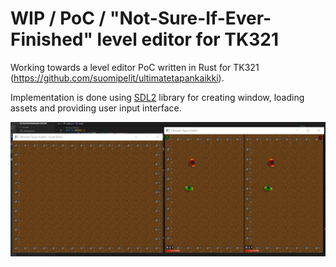# WIP / PoC / "Not-Sure-If-Ever-Finished" level editor for TK321

Working towards a level editor PoC written in Rust for TK321 (https://github.com/suomipelit/ultimatetapankaikki).

Implementation is done using [SDL2](https://www.libsdl.org/) library for creating window, loading assets and providing user input interface.

![Cover image](./media/cover.png)
